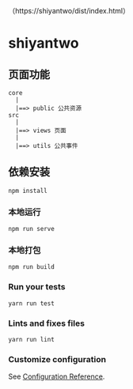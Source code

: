 （https://shiyantwo/dist/index.html）
# shiyantwo
## 页面功能
```
core
  |
  |==> public 公共资源
src
  |  
  |==> views 页面
  | 
  |==> utils 公共事件
```
## 依赖安装
```
npm install
```

### 本地运行
```
npm run serve
```

### 本地打包
```
npm run build
```

### Run your tests
```
yarn run test
```

### Lints and fixes files
```
yarn run lint
```

### Customize configuration
See [Configuration Reference](https://cli.vuejs.org/config/).
